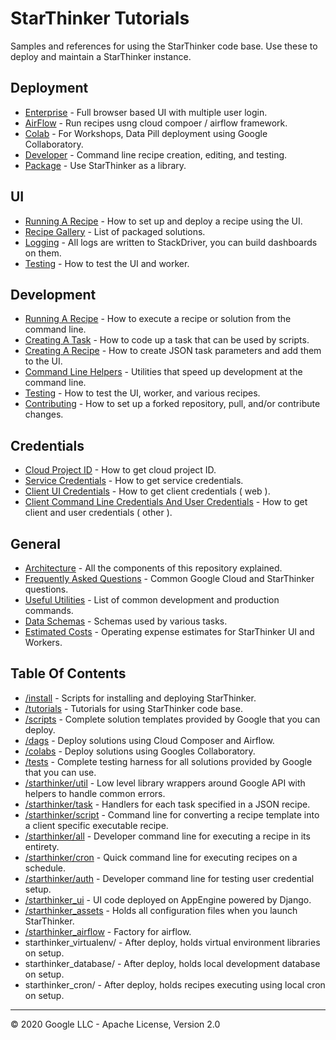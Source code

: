 # StarThinker Tutorials

Samples and references for using the StarThinker code base. Use these to deploy and maintain
a StarThinker instance.

## Deployment

- [Enterprise](deploy_enterprise.md) - Full browser based UI with multiple user login.
- [AirFlow](deploy_airflow.md) - Run recipes usng cloud compoer / airflow framework.
- [Colab](deploy_colab.md) - For Workshops, Data Pill deployment using Google Collaboratory.
- [Developer](deploy_developer.md) - Command line recipe creation, editing, and testing.
- [Package](deploy_package.md) - Use StarThinker as a library.

## UI

- [Running A Recipe](https://google.github.io/starthinker/help/) - How to set up and deploy a recipe using the UI.
- [Recipe Gallery](https://google.github.io/starthinker/) - List of packaged solutions.
- [Logging](logging.md) - All logs are written to StackDriver, you can build dashboards on them.
- [Testing](testing_ui.md) - How to test the UI and worker.

## Development

- [Running A Recipe](running.md) - How to execute a recipe or solution from the command line.
- [Creating A Task](task.md) - How to code up a task that can be used by scripts.
- [Creating A Recipe](recipe.md) - How to create JSON task parameters and add them to the UI.
- [Command Line Helpers](helpers.md) - Utilities that speed up development at the command line.
- [Testing](testing.md) - How to test the UI, worker, and various recipes.
- [Contributing](../CONTRIBUTING.md) - How to set up a forked repository, pull, and/or contribute changes.

## Credentials

- [Cloud Project ID](cloud_project.md) - How to get cloud project ID.
- [Service Credentials](cloud_service.md) - How to get service credentials.
- [Client UI Credentials](cloud_client_web.md) - How to get client credentials ( web ).
- [Client Command Line Credentials And User Credentials](cloud_client_installed.md) - How to get client and user credentials ( other ).

## General

- [Architecture](architecture.md) - All the components of this repository explained.
- [Frequently Asked Questions](faq.md) - Common Google Cloud and StarThinker questions.
- [Useful Utilities](cheat_sheet.md) - List of common development and production commands.
- [Data Schemas](data_schemas.md) - Schemas used by various tasks.
- [Estimated Costs](cost_sheet.md) - Operating expense estimates for StarThinker UI and Workers.

## Table Of Contents

- [/install](../install/) - Scripts for installing and deploying StarThinker.
- [/tutorials](../tutorials/) - Tutorials for using StarThinker code base.
- [/scripts](../scripts/) - Complete solution templates provided by Google that you can deploy.
- [/dags](../dags/) - Deploy solutions using Cloud Composer and Airflow.
- [/colabs](../colabs/) - Deploy solutions using Googles Collaboratory.
- [/tests](../tests/) - Complete testing harness for all solutions provided by Google that you can use.
- [/starthinker/util](../starthinker/util/) - Low level library wrappers around Google API with helpers to handle common errors.
- [/starthinker/task](../starthinker/task/) - Handlers for each task specified in a JSON recipe.
- [/starthinker/script](../starthinker/script/) - Command line for converting a recipe template into a client specific executable recipe.
- [/starthinker/all](../starthinker/all/) - Developer command line for executing a recipe in its entirety.
- [/starthinker/cron](../starthinker/cron/) - Quick command line for executing recipes on a schedule.
- [/starthinker/auth](../starthinker/auth/) - Developer command line for testing user credential setup.
- [/starthinker_ui](../starthinker_ui/) - UI code deployed on AppEngine powered by Django.
- [/starthinker_assets](../starthinker_assets/) - Holds all configuration files when you launch StarThinker.
- [/starthinker_airflow](../starthinker_airflow/) - Factory for airflow.
- starthinker_virtualenv/ - After deploy, holds virtual environment libraries on setup.
- starthinker_database/ - After deploy, holds local development database on setup.
- starthinker_cron/ - After deploy, holds recipes executing using local cron on setup.

---
&copy; 2020 Google LLC - Apache License, Version 2.0
